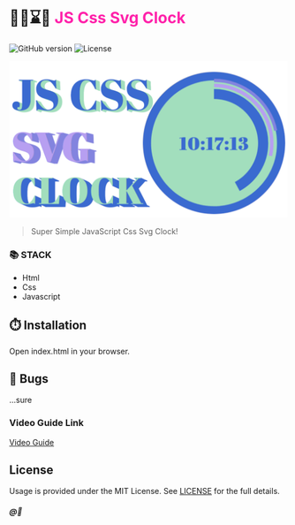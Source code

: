 # 🏋️‍♂️⌛🥇 <span style="color:#f2a">JS Css Svg Clock</span>


![GitHub version](https://img.shields.io/badge/version-v1.0.0-blue.svg)
![License](https://img.shields.io/github/license/yilber/readme-boilerplate.svg)


<!-- ## Background -->

![image](./imgs/front.png)

> Super Simple JavaScript Css Svg Clock!

### 📚 STACK
- Html
- Css
- Javascript


## ⏱️ Installation

Open index.html in your browser.

## 🐛 Bugs

...sure

### Video Guide Link
    
[Video Guide](https://youtu.be/EBfpBQ3dSq0)

## License

Usage is provided under the MIT License. See [LICENSE](https://github.com/Yilber/readme-boilerplate/blob/master/LICENSE) for the full details.

##### @🥋